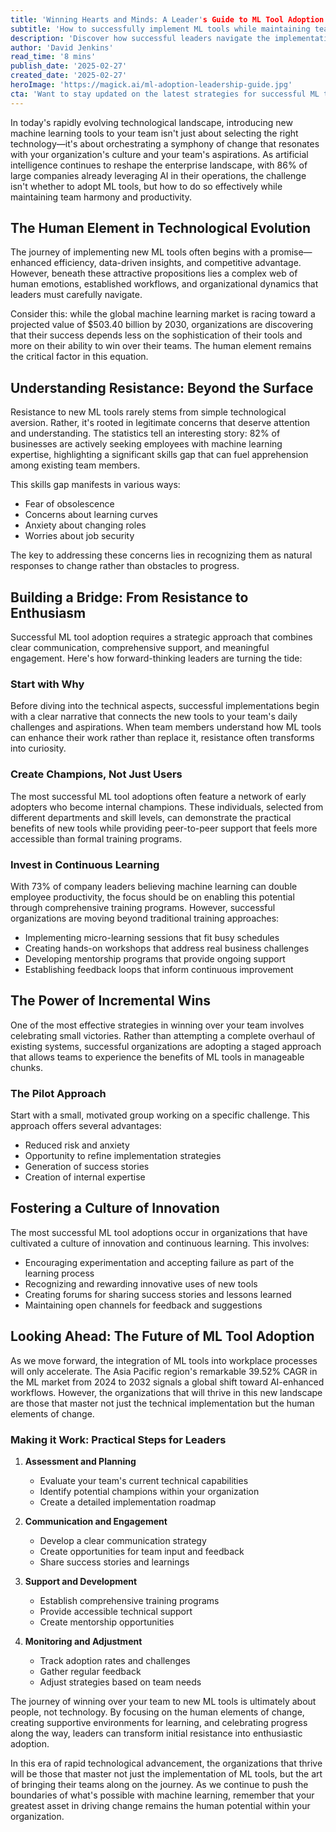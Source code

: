 ```yaml
---
title: 'Winning Hearts and Minds: A Leader's Guide to ML Tool Adoption'
subtitle: 'How to successfully implement ML tools while maintaining team harmony'
description: 'Discover how successful leaders navigate the implementation of ML tools by focusing on the human element, building champions, and fostering a culture of innovation. Learn practical strategies for transforming resistance into enthusiasm and driving successful technological adoption in your organization.'
author: 'David Jenkins'
read_time: '8 mins'
publish_date: '2025-02-27'
created_date: '2025-02-27'
heroImage: 'https://magick.ai/ml-adoption-leadership-guide.jpg'
cta: 'Want to stay updated on the latest strategies for successful ML tool adoption? Follow us on LinkedIn for more insights, success stories, and expert guidance on leading technological change in your organization.'
---
```


In today's rapidly evolving technological landscape, introducing new machine learning tools to your team isn't just about selecting the right technology—it's about orchestrating a symphony of change that resonates with your organization's culture and your team's aspirations. As artificial intelligence continues to reshape the enterprise landscape, with 86% of large companies already leveraging AI in their operations, the challenge isn't whether to adopt ML tools, but how to do so effectively while maintaining team harmony and productivity.

## The Human Element in Technological Evolution

The journey of implementing new ML tools often begins with a promise—enhanced efficiency, data-driven insights, and competitive advantage. However, beneath these attractive propositions lies a complex web of human emotions, established workflows, and organizational dynamics that leaders must carefully navigate.

Consider this: while the global machine learning market is racing toward a projected value of $503.40 billion by 2030, organizations are discovering that their success depends less on the sophistication of their tools and more on their ability to win over their teams. The human element remains the critical factor in this equation.

## Understanding Resistance: Beyond the Surface

Resistance to new ML tools rarely stems from simple technological aversion. Rather, it's rooted in legitimate concerns that deserve attention and understanding. The statistics tell an interesting story: 82% of businesses are actively seeking employees with machine learning expertise, highlighting a significant skills gap that can fuel apprehension among existing team members.

This skills gap manifests in various ways:
- Fear of obsolescence
- Concerns about learning curves
- Anxiety about changing roles
- Worries about job security

The key to addressing these concerns lies in recognizing them as natural responses to change rather than obstacles to progress.

## Building a Bridge: From Resistance to Enthusiasm

Successful ML tool adoption requires a strategic approach that combines clear communication, comprehensive support, and meaningful engagement. Here's how forward-thinking leaders are turning the tide:

### Start with Why

Before diving into the technical aspects, successful implementations begin with a clear narrative that connects the new tools to your team's daily challenges and aspirations. When team members understand how ML tools can enhance their work rather than replace it, resistance often transforms into curiosity.

### Create Champions, Not Just Users

The most successful ML tool adoptions often feature a network of early adopters who become internal champions. These individuals, selected from different departments and skill levels, can demonstrate the practical benefits of new tools while providing peer-to-peer support that feels more accessible than formal training programs.

### Invest in Continuous Learning

With 73% of company leaders believing machine learning can double employee productivity, the focus should be on enabling this potential through comprehensive training programs. However, successful organizations are moving beyond traditional training approaches:

- Implementing micro-learning sessions that fit busy schedules
- Creating hands-on workshops that address real business challenges
- Developing mentorship programs that provide ongoing support
- Establishing feedback loops that inform continuous improvement

## The Power of Incremental Wins

One of the most effective strategies in winning over your team involves celebrating small victories. Rather than attempting a complete overhaul of existing systems, successful organizations are adopting a staged approach that allows teams to experience the benefits of ML tools in manageable chunks.

### The Pilot Approach

Start with a small, motivated group working on a specific challenge. This approach offers several advantages:
- Reduced risk and anxiety
- Opportunity to refine implementation strategies
- Generation of success stories
- Creation of internal expertise

## Fostering a Culture of Innovation

The most successful ML tool adoptions occur in organizations that have cultivated a culture of innovation and continuous learning. This involves:

- Encouraging experimentation and accepting failure as part of the learning process
- Recognizing and rewarding innovative uses of new tools
- Creating forums for sharing success stories and lessons learned
- Maintaining open channels for feedback and suggestions

## Looking Ahead: The Future of ML Tool Adoption

As we move forward, the integration of ML tools into workplace processes will only accelerate. The Asia Pacific region's remarkable 39.52% CAGR in the ML market from 2024 to 2032 signals a global shift toward AI-enhanced workflows. However, the organizations that will thrive in this new landscape are those that master not just the technical implementation but the human elements of change.

### Making it Work: Practical Steps for Leaders

1. **Assessment and Planning**
   - Evaluate your team's current technical capabilities
   - Identify potential champions within your organization
   - Create a detailed implementation roadmap

2. **Communication and Engagement**
   - Develop a clear communication strategy
   - Create opportunities for team input and feedback
   - Share success stories and learnings

3. **Support and Development**
   - Establish comprehensive training programs
   - Provide accessible technical support
   - Create mentorship opportunities

4. **Monitoring and Adjustment**
   - Track adoption rates and challenges
   - Gather regular feedback
   - Adjust strategies based on team needs

The journey of winning over your team to new ML tools is ultimately about people, not technology. By focusing on the human elements of change, creating supportive environments for learning, and celebrating progress along the way, leaders can transform initial resistance into enthusiastic adoption.

In this era of rapid technological advancement, the organizations that thrive will be those that master not just the implementation of ML tools, but the art of bringing their teams along on the journey. As we continue to push the boundaries of what's possible with machine learning, remember that your greatest asset in driving change remains the human potential within your organization.